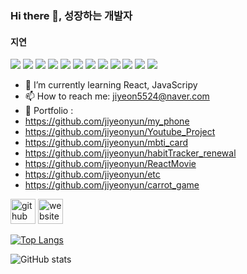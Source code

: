 ### Hi there 👋, 성장하는 개발자 
#### 지연 

<img src="https://img.shields.io/badge/React-61DAFB?style=flat-square&logo=React&logoColor=white"/>
<img src="https://img.shields.io/badge/JavaScript-F7DF1E?style=flat-square&logo=JavaScript&logoColor=white"/>
<img src="https://img.shields.io/badge/CSS3-1572B6?style=flat-square&logo=CSS3&logoColor=white"/>
<img src="https://img.shields.io/badge/HTML5-E34F26?style=flat-square&logo=HTML5&logoColor=white"/>
<img src="https://img.shields.io/badge/Postman-FF6C37?style=flat-square&logo=Postman&logoColor=white"/>
<img src="https://img.shields.io/badge/PostCSS-DD3A0A?style=flat-square&logo=PostCSS&logoColor=white"/>
<img src="https://img.shields.io/badge/Sass-CC6699?style=flat-square&logo=Sass&logoColor=white"/>
<img src="https://img.shields.io/badge/Bootstrap-7952B3?style=flat-square&logo=Bootstrap&logoColor=white"/>
<img src="https://img.shields.io/badge/Git hub-181717?style=flat-square&logo=Github&logoColor=white"/>
<img src="https://img.shields.io/badge/Visual Studio Code-007ACC?style=flat-square&logo=Visual Studio Code&logoColor=white"/>
<img src="https://img.shields.io/badge/Yarn-2C8EBB?style=flat-square&logo=Yarn&logoColor=white"/>
<img src="https://img.shields.io/badge/FireBase-FFCA28?style=flat-square&logo=FireBase&logoColor=white"/>

- 🌱 I’m currently learning React, JavaScripy 
- 📫 How to reach me: jiyeon5524@naver.com 
- 🥳 Portfolio : 
- https://github.com/jiyeonyun/my_phone
- https://github.com/jiyeonyun/Youtube_Project
- https://github.com/jiyeonyun/mbti_card
- https://github.com/jiyeonyun/habitTracker_renewal
- https://github.com/jiyeonyun/ReactMovie
- https://github.com/jiyeonyun/etc
- https://github.com/jiyeonyun/carrot_game

[<img src='https://cdn.jsdelivr.net/npm/simple-icons@3.0.1/icons/github.svg' alt='github' height='40'>](https://github.com/jiyeonyun)  [<img src='https://cdn.jsdelivr.net/npm/simple-icons@3.0.1/icons/icloud.svg' alt='website' height='40'>](https://dog-exception-65c.notion.site/Welcome-e3f887d993e6417991cec622db4e45f3)  

[![Top Langs](https://github-readme-stats.vercel.app/api/top-langs/?username=jiyeonyun)](https://github.com/anuraghazra/github-readme-stats)

![GitHub stats](https://github-readme-stats.vercel.app/api?username=jiyeonyun&show_icons=true)  


